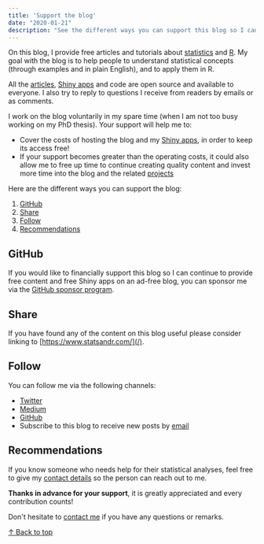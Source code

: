```yaml
---
title: 'Support the blog'
date: "2020-01-21"
description: "See the different ways you can support this blog so I can continue to provide free content. Any help is greatly appreciated. Thanks in advance!"
---
```


On this blog, I provide free articles and tutorials about [statistics](/tags/statistics/) and [R](/tags/r/). My goal with the blog is to help people to understand statistical concepts (through examples and in plain English), and to apply them in R.

All the [articles](/blog/), [Shiny apps](/tags/shiny/) and code are open source and available to everyone. I also try to reply to questions I receive from readers by emails or as comments.

I work on the blog voluntarily in my spare time (when I am not too busy working on my PhD thesis). Your support will help me to:

* Cover the costs of hosting the blog and my [Shiny apps](/tags/shiny/), in order to keep its access free!
* If your support becomes greater than the operating costs, it could also allow me to free up time to continue creating quality content and invest more time into the blog and the related [projects](https://github.com/AntoineSoetewey)

Here are the different ways you can support the blog:

1. [GitHub](#github)
1. [Share](#share)
1. [Follow](#follow)
1. [Recommendations](#recommendations)

<a name="github"></a>
## GitHub

If you would like to financially support this blog so I can continue to provide free content and free Shiny apps on an ad-free blog, you can sponsor me via the [GitHub sponsor program](https://github.com/sponsors/AntoineSoetewey).

<a name="share"></a>
## Share

If you have found any of the content on this blog useful please consider linking to [https://www.statsandr.com/](/).

<a name="follow"></a>
## Follow

You can follow me via the following channels:

* [Twitter](https://twitter.com/statsandr)
* [Medium](https://medium.com/@ant.soetewey)
* [GitHub](https://github.com/AntoineSoetewey)
* Subscribe to this blog to receive new posts by [email](/subscribe/)

<a name="recommendations"></a>
## Recommendations

If you know someone who needs help for their statistical analyses, feel free to give my [contact details](/contact/) so the person can reach out to me.

**Thanks in advance for your support**, it is greatly appreciated and every contribution counts!

Don't hesitate to [contact me](/contact/) if you have any questions or remarks.

[&uarr; Back to top](#top)
